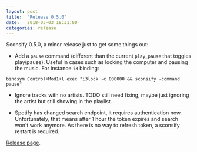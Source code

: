 ```yaml
---
layout: post
title:  "Release 0.5.0"
date:   2018-03-03 18:31:00
categories: release
---
```

Sconsify 0.5.0, a minor release just to get some things out:

- Add a `pause` command (different than the current `play_pause` that toggles play/pause). Useful in cases such as locking the computer and pausing the music. For instance `i3` binding:

```
bindsym Control+Mod1+l exec "i3lock -c 000000 && sconsify -command pause"
```

- Ignore tracks with no artists. TODO still need fixing, maybe just ignoring the artist but still showing in the playlist.

- Spotify has changed search endpoint, it requires authentication now. Unfortunately, that means after 1 hour the token expires and search won't work anymore. As there is no way to refresh token, a sconsify restart is required. 

[Release page][release-page].

[release-page]:      https://github.com/fabiofalci/sconsify/releases/tag/v0.5.0
